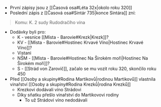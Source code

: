 - První zápisy jsou z [[Časová osa#Léta 32x|okolo roku 320]]
- Poslední zápis z [[Časová osa#Sintár 735|konce Sintára]] zní:
> Komu: K. 2 sudy Rudodračího vína
- Dodávky byli pro:
	- K - vesnice [[Místa - Barovie#Krezk|Krezk]]?
	- KV - [[Místa - Barovie#Hostinec Krvavé Víno|Hostinec Krvavé Víno]]?
	- Vistani
	- NŠM - [[Místa - Barovie#Hostinec Na Širokém moři|Hostinec Na Širokém moři]]?
	- S - [[Strád von Zarovič]], začalo se mu vozit roku 320, skončilo roku 450
- Před [[Osoby a skupiny#Rodina Martikovů|rodinou Martikovů]] vlastnila vinařství [[Osoby a skupiny#Rodina Krezků|rodina Krezků]]
	- Krezkovi dodávali víno Strádovi
	- Díky sňatku přešlo vinařství do Martikovovi rodiny
		- To už Strádovi víno nedodávali
